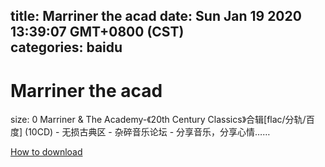 
title: Marriner the acad
date: Sun Jan 19 2020 13:39:07 GMT+0800 (CST)    
categories: baidu
---

# Marriner the acad
size: 0
 Marriner & The Academy-《20th Century Classics》合辑[flac/分轨/百度] (10CD) - 无损古典区 - 杂碎音乐论坛 - 分享音乐，分享心情……
 

[How to download](https://bpcam.bemobtrk.com/go/2ceec3aa-1ca2-46d6-b9ff-aaa5c184517c?jno=5382)